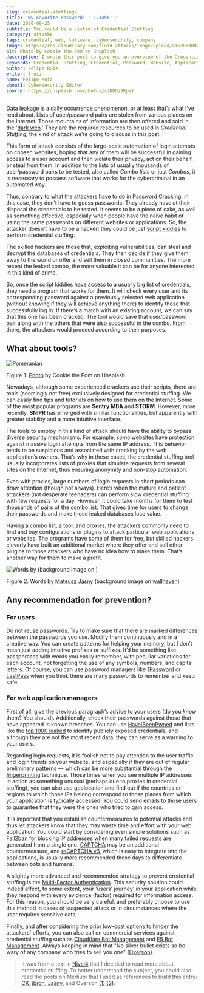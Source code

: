 ```yaml
---
slug: credential-stuffing/
title: 'My Favorite Password: ''123456'''
date: 2020-09-25
subtitle: You could be a victim of Credential Stuffing
category: attacks
tags: credential, web, software, cybersecurity, company
image: https://res.cloudinary.com/fluid-attacks/image/upload/v1620330841/blog/credential-stuffing/cover_t0zcnj.webp
alt: Photo by Cookie the Pom on Unsplash
description: I wrote this post to give you an overview of the Credential Stuffing attack and some short recommendations for its prevention.
keywords: Credential Stuffing, Credential, Password, Website, Application, Cybersecurity, Attack, Technique
author: Felipe Ruiz
writer: fruiz
name: Felipe Ruiz
about1: Cybersecurity Editor
source: https://unsplash.com/photos/siNDDi9RpVY
---
```


Data leakage is a daily occurrence phenomenon, or at least that’s what
I’ve read about. Lists of user/password pairs are stolen from various
places on the Internet. Those mountains of information are then offered
and sold in the '[dark web](../dark-web).' They are the required
resources to be used in *Credential Stuffing*, the kind of attack we’re
going to discuss in this post.

This form of attack consists of the large-scale automation of login
attempts on chosen websites, hoping that any of them will be successful
in gaining access to a user account and then violate their privacy, act
on their behalf, or steal from them. In addition to the lists of usually
thousands of user/password pairs to be tested, also called *Combo lists*
or just *Combos*, it is necessary to possess software that works for the
cybercriminal in an automated way.

Thus, contrary to what the attackers have to do in [Password
Cracking](../pass-cracking/), in this case, they don’t have to guess
passwords. They already have at their disposal the credentials to be
tested. It seems to be a piece of cake, as well as something effective,
especially when people have the naive habit of using the same passwords
on different websites or applications. So, the attacker doesn’t have to
be a hacker; they could be just [script
kiddies](https://en.wikipedia.org/wiki/Script_kiddie) to perform
credential stuffing.

The skilled hackers are those that, exploiting vulnerabilities, can
steal and decrypt the databases of credentials. They then decide if they
give them away to the world or offer and sell them in closed
communities. The more recent the leaked combo, the more valuable it can
be for anyone interested in this kind of crime.

So, once the script kiddies have access to a usually big list of
credentials, they need a program that works for them. It will check
every user and its corresponding password against a previously selected
web application (without knowing if they will achieve anything there) to
identify those that successfully log in. If there’s a match with an
existing account, we can say that this one has been cracked. The tool
would save that user/password pair along with the others that were also
successful in the combo. From there, the attackers would proceed
according to their purposes.

## What about tools?

<div class="imgblock">

![Pomeranian](https://res.cloudinary.com/fluid-attacks/image/upload/v1620330839/blog/credential-stuffing/pome_rt79wj.webp)

<div class="title">

Figure 1. [Photo](https://unsplash.com/photos/gySMaocSdqs)
by Cookie the Pom on Unsplash

</div>

</div>

Nowadays, although some experienced crackers use their scripts, there
are tools (seemingly not free) exclusively designed for credential
stuffing. We can easily find tips and tutorials on how to use them on
the Internet. Some of the most popular programs are **Sentry MBA** and
**STORM**. However, more recently, **SNIPR** has emerged with similar
functionalities, but apparently with greater stability and a more
intuitive interface.

The tools to employ in this kind of attack should have the ability to
bypass diverse security mechanisms. For example, *some* websites have
protection against massive login attempts from the same IP address. This
behavior tends to be suspicious and associated with cracking by the web
application’s owners. That’s why in these cases, the credential stuffing
tool usually incorporates lists of proxies that simulate requests from
several sites on the Internet, thus ensuring anonymity and non-stop
automation.

Even with proxies, large numbers of login requests in short periods can
draw attention (though not always). Here’s when the mature and patient
attackers (not desperate teenagers) can perform slow credential stuffing
with few requests for a day. However, it could take months for them to
test thousands of pairs of the combo list. That gives time for users to
change their passwords and make those leaked databases lose value.

Having a combo list, a tool, and proxies, the attackers commonly need to
find and buy configurations or plugins to attack particular web
applications or websites. The programs have some of them for free, but
skilled hackers cleverly have built an additional market where they
offer and sell other plugins to those attackers who have no idea how to
make them. That’s another way for them to make a profit.

<div class="imgblock">

![Words by
(background image on
)](https://res.cloudinary.com/fluid-attacks/image/upload/v1620330839/blog/credential-stuffing/jasny_eyxl97.webp)

<div class="title">

Figure 2. Words by [Mateusz
Jasny](https://medium.com/@mtjasny/how-to-deal-with-credential-stuffing-attacks-c1456e499093)
(background image on [wallhaven](https://wallhaven.cc/w/q6q92r))

</div>

</div>

## Any recommendation for prevention?

### For users

Do not reuse passwords. Try to make sure that there are marked
differences between the passwords you use. Modify them continuously and
in a creative way. You can create patterns for helping your memory, but
I don’t mean just adding intuitive prefixes or suffixes. It’d be
something like passphrases with words you easily remember, with peculiar
variations for each account, not forgetting the use of any symbols,
numbers, and capital letters. Of course, you can use password managers
like [1Password](https://1password.com/) or
[LastPass](https://www.lastpass.com/) when you think there are many
passwords to remember and keep safe.

### For web application managers

First of all, give the previous paragraph’s advice to your users (do you
*know* them? You should). Additionally, check their passwords against
those that have appeared in known breaches. You can use
[HaveIBeenPwned](https://haveibeenpwned.com/) and lists like the
[top 1000
leaked](https://github.com/danielmiessler/SecLists/blob/master/Passwords/Common-Credentials/10-million-password-list-top-1000.txt)
to identify publicly exposed credentials, and although they are not the
most recent data, they can serve as a warning to your users.

Regarding login requests, it is foolish not to pay attention to the user
traffic and login trends on your website, and especially if they are out
of regular preliminary patterns — which can be more substantial through
the
[fingerprinting](https://cheatsheetseries.owasp.org/cheatsheets/Credential_Stuffing_Prevention_Cheat_Sheet.html#device-fingerprinting)
technique. Those times when you see multiple IP addresses in action as
something unusual (perhaps due to proxies in credential stuffing), you
can also use geolocation and find out if the countries or regions to
which those IPs belong correspond to those places from which your
application is typically accessed. You could send emails to those users
to guarantee that they were the ones who tried to gain access.

It is important that you establish countermeasures to potential attacks
and thus let attackers know that they may waste time and effort with
your web application. You could start by considering even simple
solutions such as
[Fail2ban](https://www.fail2ban.org/wiki/index.php/Main_Page) for
blocking IP addresses when many failed requests are generated from a
single one. [CAPTCHA](https://en.wikipedia.org/wiki/CAPTCHA) may be an
additional countermeasure, and [reCAPTCHA
v3](https://developers.google.com/recaptcha/docs/v3), which is easy to
integrate into the applications, is usually more recommended these days
to differentiate between bots and humans.

A slightly more advanced and recommended strategy to prevent credential
stuffing is the [Multi-Factor
Authentication](https://en.wikipedia.org/wiki/Multi-factor_authentication).
This security solution could indeed affect, to some extent, your 'users'
journey' in your application while they respond with every evidence
(factor) required for information access. For this reason, you should be
very careful, and preferably choose to use this method in cases of
suspected attack or in circumstances where the user requires sensitive
data.

Finally, and after considering the prior low-cost options to hinder the
attackers' efforts, you can also call on commercial services against
credential stuffing such as [Cloudflare Bot
Management](https://www.cloudflare.com/es-es/products/bot-management/)
and [F5 Bot
Management](https://www.f5.com/solutions/application-security/bot-management).
Always keeping in mind that "No silver bullet exists so be wary of any
company who tries to sell you one"
([Overson](https://medium.com/@jsoverson/10-tips-to-stop-credential-stuffing-attacks-db249cac6428)).

> It was from a text in
> [Nivel4](https://blog.nivel4.com/noticias/que-es-el-credential-stuffing-o-relleno-de-contrasenas/)
> that I decided to read more about credential stuffing. To better
> understand the subject, you could also read the posts on Medium that I
> used as references to build this entry:
> [CK](https://medium.com/@costask/the-economics-of-credential-stuffing-attacks-c2dd5f77a48e),
> [jbron](https://medium.com/@jbron/credential-stuffing-how-its-done-and-what-to-do-with-it-57ad66302ce2),
> [Jasny](https://medium.com/@mtjasny/how-to-deal-with-credential-stuffing-attacks-c1456e499093),
> and Overson
> [(1)](https://medium.com/@jsoverson/3-misunderstandings-about-credential-stuffing-attacks-3526c618a8d6)
> [(2)](https://medium.com/@jsoverson/10-tips-to-stop-credential-stuffing-attacks-db249cac6428).
